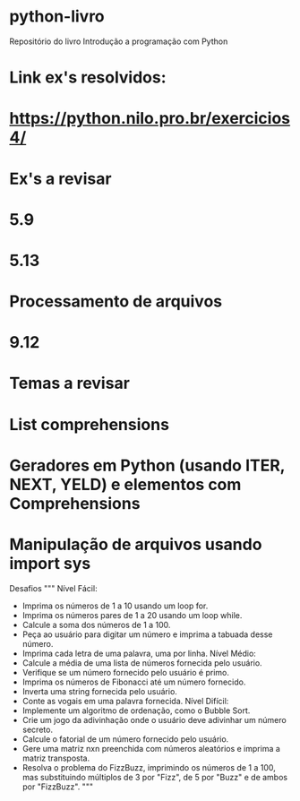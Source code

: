 # python-livro
Repositório do livro Introdução a programação com Python

# Link ex's resolvidos: 
# https://python.nilo.pro.br/exercicios4/

# Ex's a revisar
# 5.9
# 5.13
# Processamento de arquivos
# 9.12

# Temas a revisar
# List comprehensions
# Geradores em Python (usando ITER, NEXT, YELD) e elementos com Comprehensions
# Manipulação de arquivos usando import sys



Desafios
"""
Nível Fácil:
- Imprima os números de 1 a 10 usando um loop for.
- Imprima os números pares de 1 a 20 usando um loop while.
- Calcule a soma dos números de 1 a 100.
- Peça ao usuário para digitar um número e imprima a tabuada desse número.
- Imprima cada letra de uma palavra, uma por linha.
Nível Médio:
- Calcule a média de uma lista de números fornecida pelo usuário.
- Verifique se um número fornecido pelo usuário é primo.
- Imprima os números de Fibonacci até um número fornecido.
- Inverta uma string fornecida pelo usuário.
- Conte as vogais em uma palavra fornecida.
Nível Difícil:
- Implemente um algoritmo de ordenação, como o Bubble Sort.
- Crie um jogo da adivinhação onde o usuário deve adivinhar um número secreto.
- Calcule o fatorial de um número fornecido pelo usuário.
- Gere uma matriz nxn preenchida com números aleatórios e imprima a matriz transposta.
- Resolva o problema do FizzBuzz, imprimindo os números de 1 a 100, mas substituindo múltiplos de 3 por "Fizz", de 5 por "Buzz" e de ambos por "FizzBuzz".
"""